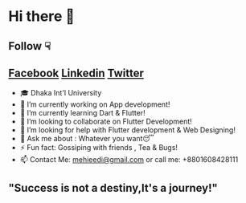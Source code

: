 # Hi there 👋

## Follow ☟

## <a href="https://facebook.com/xmehiedii" class="fa fa-facebook">Facebook</a> <a href="https://www.linkedin.com/in/mehiedi" class="fa fa-linkedin">Linkedin</a> <a href="https://twitter.com/xmehiedi" class="fa fa-twitter">Twitter</a>


- 🎓 Dhaka Int'l University
- 🔭 I’m currently working on App development!
- 🌱 I’m currently learning Dart & Flutter!
- 👯 I’m looking to collaborate on Flutter Development!
- 🤔 I’m looking for help with Flutter development & Web Designing!
- 💬 Ask me about : Whatever you want😴
- ⚡ Fun fact: Gossiping with friends , Tea & Bugs!
- 📫 Contact Me: mehieedi@gmail.com or call me: +8801608428111

## "Success is not a destiny,It's a journey!"
